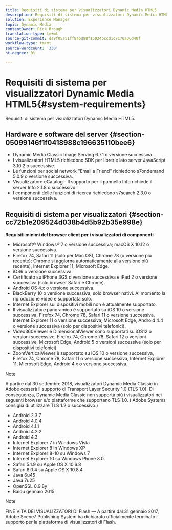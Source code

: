 ```yaml
---
title: Requisiti di sistema per visualizzatori Dynamic Media HTML5
description: Requisiti di sistema per visualizzatori Dynamic Media HTML5.
solution: Experience Manager
topic: Dynamic Media
contentOwner: Rick Brough
translation-type: tm+mt
source-git-commit: da9f05a51ff8abd88f16024bccd1c7170a36d40f
workflow-type: tm+mt
source-wordcount: '330'
ht-degree: 0%

---
```



# Requisiti di sistema per visualizzatori Dynamic Media HTML5{#system-requirements}

Requisiti di sistema per visualizzatori Dynamic Media HTML5.

<!-- Updated January 13, 2021 from https://wiki.corp.adobe.com/pages/viewpage.action?spaceKey=scene7qa&title=s7Viewers%2C+S7SDK%2C+S7OnDemand+Release+Notes - Contact is Sasha -->

## Hardware e software del server {#section-05099146f1f0418988c196635110bee6}

* Dynamic Media Classic Image Serving 6.7.1 o versione successiva.
* I visualizzatori HTML5 richiedono SDK per librerie lato server JavaScript 3.10.2 o successive.
* Le funzioni per social network &quot;Email a Friend&quot; richiedono s7ondemand 5.0.9 o versione successiva.
* Visualizzatore eCatalog - Il supporto per il pannello Info richiede il server Info 2.1.8 o successivo.
* I componenti delle funzioni di ricerca richiedono s7search 2.3.0 o versione successiva.

## Requisiti di sistema per visualizzatori {#section-cc72b1e209524d038b4d5b92b35e998e}

**Requisiti minimi del browser client per i visualizzatori di componenti**

* Microsoft® Windows® 7 o versione successiva; macOS X 10.12 o versione successiva.
* Firefox 74, Safari 11 (solo per Mac OS), Chrome 78 (o versione più recente); Chrome si aggiorna automaticamente alla versione più recente), Internet Explorer 11, Microsoft Edge.
* iOS6 o versione successiva.
* Certificato su iPhone 3GS o versione successiva e iPad 2 o versione successiva (solo browser Safari e Chrome).
* Android OS 4.x o versione successiva.
* BlackBerry 10 o versione successiva; solo browser nativi. Al momento la riproduzione video è supportata solo.
* Internet Explorer sui dispositivi mobili non è attualmente supportato.
* Il visualizzatore panoramico è supportato su iOS 10 o versione successiva, Firefox 74, Chrome 78, Safari 11 o versione successiva, Internet Explorer 11 o versione successiva, Microsoft Edge, Android 4.4 o versione successiva (solo per dispositivi telefonici).
* Video360Viewer e DimensionalViewer sono supportati su iOS12 o versioni successive, Firefox 74, Chrome 78, Safari 12 o versioni successive, Microsoft Edge, Android 5 o versioni successive (solo per dispositivi telefonici).
* ZoomVerticalViewer è supportato su iOS 10 o versione successiva, Firefox 74, Chrome 78, Safari 11 o versione successiva, Internet Explorer 11, Microsoft Edge, Android 4.x o versione successiva.

>[!NOTE]
>
>A partire dal 30 settembre 2018,  visualizzatori Dynamic Media Classic in Adobe cesserà il supporto di Transport Layer Security 1.0 (TLS 1.0). Di conseguenza, Dynamic Media Classic non supporta più i visualizzatori nei seguenti browser e/o piattaforme che supportano TLS 1.0. ( Adobe Systems consiglia di utilizzare TLS 1.2 o successivo.)

* Android 2.3.7
* Android 4.0.4
* Android 4.1.1
* Android 4.2.2
* Android 4.3
* Internet Explorer 7 in Windows Vista
* Internet Explorer 8 in Windows XP
* Internet Explorer 8-10 su Windows 7
* Internet Explorer 10 su Windows Phone 8.0
* Safari 5.1.9 su Apple OS X 10.6.8
* Safari 6.0.4 su Apple OS X 10.8.4
* Java 6u45
* Java 7u25
* OpenSSL 0.9.8y
* Baidu gennaio 2015

>[!NOTE]
>
>FINE VITA DEI VISUALIZZATORI DI Flash — A partire dal 31 gennaio 2017,  Adobe Scene7 Publishing System ha dichiarato ufficialmente terminato il supporto per la piattaforma di visualizzatori di Flash.
